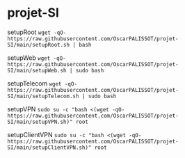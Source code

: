 # projet-SI
setupRoot
`wget -qO- https://raw.githubusercontent.com/OscarPALISSOT/projet-SI/main/setupRoot.sh | bash`

setupWeb
`wget -qO- https://raw.githubusercontent.com/OscarPALISSOT/projet-SI/main/setupWeb.sh | sudo bash`

setupTelecom
`wget -qO- https://raw.githubusercontent.com/OscarPALISSOT/projet-SI/main/setupTelecom.sh | sudo bash`

setupVPN
`sudo su -c "bash <(wget -qO- https://raw.githubusercontent.com/OscarPALISSOT/projet-SI/main/setupVPN.sh)" root`

setupClientVPN
`sudo su -c "bash <(wget -qO- https://raw.githubusercontent.com/OscarPALISSOT/projet-SI/main/setupClientVPN.sh)" root`
